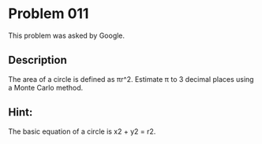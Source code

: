# Problem 011
This problem was asked by Google.

## Description
The area of a circle is defined as πr^2. Estimate π to 3 decimal places using a Monte Carlo method.

## Hint: 
The basic equation of a circle is x2 + y2 = r2.